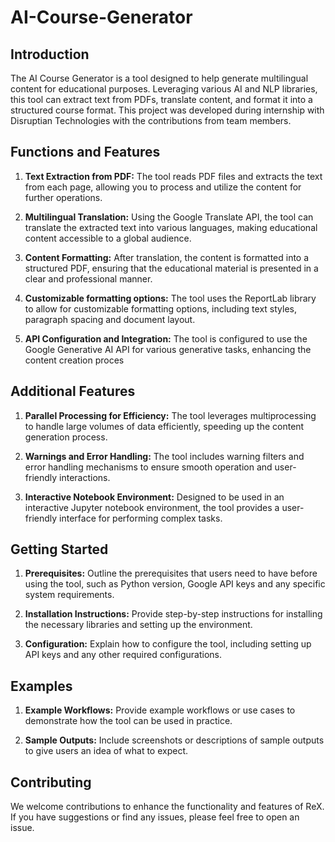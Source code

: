 # AI-Course-Generator

## Introduction

The AI Course Generator is a tool designed to help generate multilingual content for educational purposes. Leveraging various AI and NLP libraries, this tool can extract text from PDFs, translate content, and format it into a structured course format. This project was developed during internship with Disruptian Technologies with the contributions from team members.


## Functions and Features

1. **Text Extraction from PDF:** The tool reads PDF files and extracts the text from each page, allowing you to process and utilize the content for further operations.
   
2. **Multilingual Translation:** Using the Google Translate API, the tool can translate the extracted text into various languages, making educational content accessible to a global audience.

3. **Content Formatting:** After translation, the content is formatted into a structured PDF, ensuring that the educational material is presented in a clear and professional manner.

4. **Customizable formatting options:** The tool uses the ReportLab library to allow for customizable formatting options, including text styles, paragraph spacing and document layout.

5. **API Configuration and Integration:** The tool is configured to use the Google Generative AI API for various generative tasks, enhancing the content creation proces 


## Additional Features

1. **Parallel Processing for Efficiency:** The tool leverages multiprocessing to handle large volumes of data efficiently, speeding up the content generation process.

2. **Warnings and Error Handling:** The tool includes warning filters and error handling mechanisms to ensure smooth operation and user-friendly interactions.

3. **Interactive Notebook Environment:** Designed to be used in an interactive Jupyter notebook environment, the tool provides a user-friendly interface for performing complex tasks.


## Getting Started
1. **Prerequisites:** Outline the prerequisites that users need to have before using the tool, such as Python version, Google API keys and any specific system requirements.

2. **Installation Instructions:** Provide step-by-step instructions for installing the necessary libraries and setting up the environment.

3. **Configuration:** Explain how to configure the tool, including setting up API keys and any other required configurations.

## Examples

1. **Example Workflows:** Provide example workflows or use cases to demonstrate how the tool can be used in practice.

2. **Sample Outputs:** Include screenshots or descriptions of sample outputs to give users an idea of what to expect.

## Contributing

We welcome contributions to enhance the functionality and features of ReX. If you have suggestions or find any issues, please feel free to open an issue.


